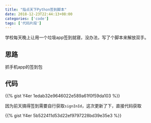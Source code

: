 ```yaml
---
title: "指点天下Python签到脚本"
date: 2018-12-23T22:44:13+08:00
categories: ['code']
tags: ['代码片段']
---
```


学校每天晚上让用一个垃圾app签到就寝，没办法，写了个脚本来解放双手。

<!--more-->

## 思路

抓手机app的签到包

## 代码

{{% gist Y4er 1edab32e9646022e589a61f0f59da103 %}}

因为前天搞得签到需要自行获取`signInId`，这次更新了下，直接代码获取

{{% gist Y4er 5b522411d53d22ef9797228bd39e35e3 %}}